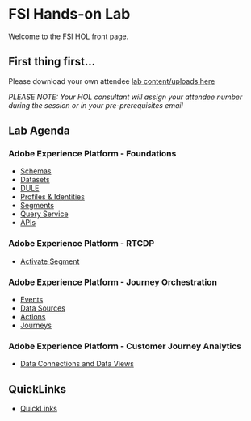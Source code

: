 # FSI Hands-on Lab

Welcome to the FSI HOL front page.

## First thing first...

Please download your own attendee [lab content/uploads here](https://github.com/adobe/AEP-Hands-on-Labs/blob/master/labs/fsi/lab_dowloads.md)

*PLEASE NOTE: Your HOL consultant will assign your attendee number during the session or in your pre-prerequisites email*

## Lab Agenda

### Adobe Experience Platform - Foundations
 - [Schemas](https://github.com/adobe/AEP-Hands-on-Labs/blob/master/labs/fsi/Foundations/Schemas.md)
 - [Datasets](https://github.com/adobe/AEP-Hands-on-Labs/blob/master/labs/fsi/Foundations/Datasets.md)
 - [DULE](https://github.com/adobe/AEP-Hands-on-Labs/blob/master/labs/fsi/Foundations/DULE.md)
 - [Profiles & Identities](https://github.com/adobe/AEP-Hands-on-Labs/blob/master/labs/fsi/Foundations/Profiles.md)
 - [Segments](https://github.com/adobe/AEP-Hands-on-Labs/blob/master/labs/fsi/Foundations/Segments.md)
 - [Query Service](https://github.com/adobe/AEP-Hands-on-Labs/blob/master/labs/fsi/Foundations/DeepDive%20QueryService.md)
 - [APIs](https://github.com/adobe/AEP-Hands-on-Labs/blob/master/labs/fsi/Foundations/APIs.md)

### Adobe Experience Platform - RTCDP
- [Activate Segment](https://github.com/adobe/AEP-Hands-on-Labs/blob/master/labs/fsi/Foundations/destinations.md)

### Adobe Experience Platform - Journey Orchestration
 - [Events](https://github.com/adobe/AEP-Hands-on-Labs/blob/master/labs/fsi/Journey%20Orchestration/Exercise1-Events.md)
 - [Data Sources](https://github.com/adobe/AEP-Hands-on-Labs/blob/master/labs/fsi/Journey%20Orchestration/Exercise2-DataSources.md)
 - [Actions](https://github.com/adobe/AEP-Hands-on-Labs/blob/master/labs/fsi/Journey%20Orchestration/Exercise3-Action.md)
 - [Journeys](https://github.com/adobe/AEP-Hands-on-Labs/tree/master/labs/fsi/Journey%20Orchestration)


### Adobe Experience Platform - Customer Journey Analytics
 - [Data Connections and Data Views](https://github.com/adobe/AEP-Hands-on-Labs/blob/master/labs/fsi/CJA/Home.md)
 
## QuickLinks

 - [QuickLinks](https://github.com/adobe/AEP-Hands-on-Labs/blob/master/labs/quicklinks/quicklinks_fsi.md)
